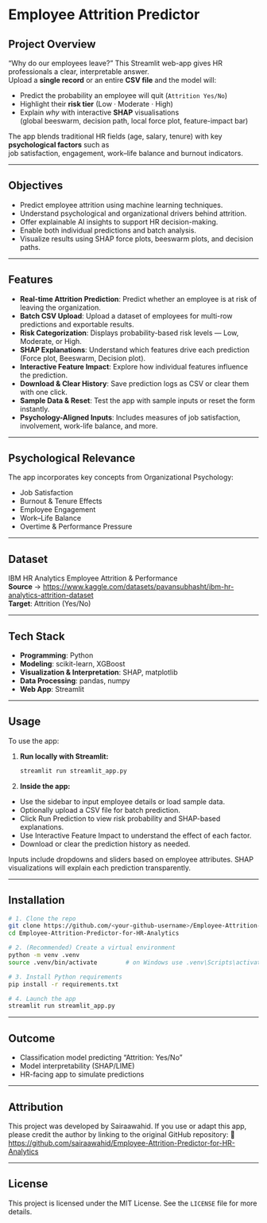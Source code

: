 # Employee Attrition Predictor  

## Project Overview
“Why do our employees leave?” This Streamlit web-app gives HR professionals a clear, interpretable answer.  
Upload a **single record** or an entire **CSV file** and the model will:

* Predict the probability an employee will quit (`Attrition Yes/No`)
* Highlight their **risk tier** (Low · Moderate · High)
* Explain *why* with interactive **SHAP** visualisations  
  (global beeswarm, decision path, local force plot, feature-impact bar)

The app blends traditional HR fields (age, salary, tenure) with key **psychological factors** such as  
job satisfaction, engagement, work–life balance and burnout indicators.

---

## Objectives
- Predict employee attrition using machine learning techniques.
- Understand psychological and organizational drivers behind attrition.
- Offer explainable AI insights to support HR decision-making.
- Enable both individual predictions and batch analysis.
- Visualize results using SHAP force plots, beeswarm plots, and decision paths.

---

## Features
- **Real-time Attrition Prediction**: Predict whether an employee is at risk of leaving the organization.
- **Batch CSV Upload**: Upload a dataset of employees for multi-row predictions and exportable results.
- **Risk Categorization**: Displays probability-based risk levels — Low, Moderate, or High.
- **SHAP Explanations**: Understand which features drive each prediction (Force plot, Beeswarm, Decision plot).
- **Interactive Feature Impact**: Explore how individual features influence the prediction.
- **Download & Clear History**: Save prediction logs as CSV or clear them with one click.
- **Sample Data & Reset**: Test the app with sample inputs or reset the form instantly.
- **Psychology-Aligned Inputs**: Includes measures of job satisfaction, involvement, work-life balance, and more.

---

## Psychological Relevance
The app incorporates key concepts from Organizational Psychology:
- Job Satisfaction
- Burnout & Tenure Effects
- Employee Engagement
- Work–Life Balance
- Overtime & Performance Pressure

---

## Dataset
IBM HR Analytics Employee Attrition & Performance  
**Source** → <https://www.kaggle.com/datasets/pavansubhasht/ibm-hr-analytics-attrition-dataset>  
**Target**: Attrition (Yes/No)

---

## Tech Stack
- **Programming**: Python
- **Modeling**: scikit-learn, XGBoost
- **Visualization & Interpretation**: SHAP, matplotlib
- **Data Processing**: pandas, numpy
- **Web App**: Streamlit

---

## Usage
To use the app:

1. **Run locally with Streamlit:**
   ```bash
   streamlit run streamlit_app.py

2. **Inside the app:**
- Use the sidebar to input employee details or load sample data.
- Optionally upload a CSV file for batch prediction.
- Click Run Prediction to view risk probability and SHAP-based explanations.
- Use Interactive Feature Impact to understand the effect of each factor.
- Download or clear the prediction history as needed.

Inputs include dropdowns and sliders based on employee attributes. SHAP visualizations will explain each prediction transparently.

---

## Installation
```bash
# 1. Clone the repo
git clone https://github.com/<your-github-username>/Employee-Attrition-Predictor-for-HR-Analytics.git
cd Employee-Attrition-Predictor-for-HR-Analytics

# 2. (Recommended) Create a virtual environment
python -m venv .venv
source .venv/bin/activate        # on Windows use .venv\Scripts\activate

# 3. Install Python requirements
pip install -r requirements.txt

# 4. Launch the app
streamlit run streamlit_app.py
```

---

## Outcome
- Classification model predicting “Attrition: Yes/No”
- Model interpretability (SHAP/LIME)
- HR-facing app to simulate predictions

---

## Attribution
This project was developed by Sairaawahid.
If you use or adapt this app, please credit the author by linking to the original GitHub repository:
🔗 https://github.com/sairaawahid/Employee-Attrition-Predictor-for-HR-Analytics

---

## License
This project is licensed under the MIT License.
See the `LICENSE` file for more details.

